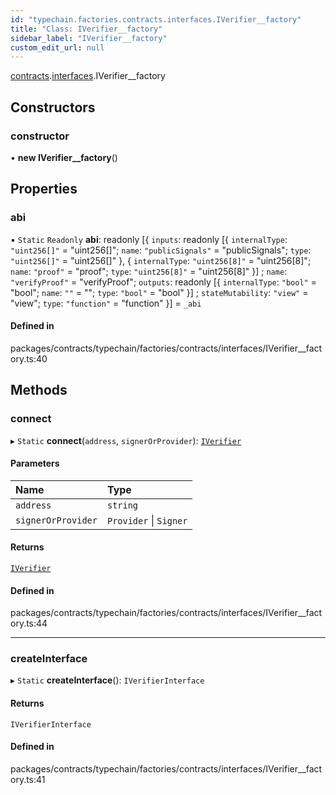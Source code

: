 ```yaml
---
id: "typechain.factories.contracts.interfaces.IVerifier__factory"
title: "Class: IVerifier__factory"
sidebar_label: "IVerifier__factory"
custom_edit_url: null
---
```


[contracts](../namespaces/typechain.factories.contracts.md).[interfaces](../namespaces/typechain.factories.contracts.interfaces.md).IVerifier__factory

## Constructors

### constructor

• **new IVerifier__factory**()

## Properties

### abi

▪ `Static` `Readonly` **abi**: readonly [{ `inputs`: readonly [{ `internalType`: ``"uint256[]"`` = "uint256[]"; `name`: ``"publicSignals"`` = "publicSignals"; `type`: ``"uint256[]"`` = "uint256[]" }, { `internalType`: ``"uint256[8]"`` = "uint256[8]"; `name`: ``"proof"`` = "proof"; `type`: ``"uint256[8]"`` = "uint256[8]" }] ; `name`: ``"verifyProof"`` = "verifyProof"; `outputs`: readonly [{ `internalType`: ``"bool"`` = "bool"; `name`: ``""`` = ""; `type`: ``"bool"`` = "bool" }] ; `stateMutability`: ``"view"`` = "view"; `type`: ``"function"`` = "function" }] = `_abi`

#### Defined in

packages/contracts/typechain/factories/contracts/interfaces/IVerifier__factory.ts:40

## Methods

### connect

▸ `Static` **connect**(`address`, `signerOrProvider`): [`IVerifier`](../interfaces/typechain.contracts.interfaces.IVerifier.md)

#### Parameters

| Name | Type |
| :------ | :------ |
| `address` | `string` |
| `signerOrProvider` | `Provider` \| `Signer` |

#### Returns

[`IVerifier`](../interfaces/typechain.contracts.interfaces.IVerifier.md)

#### Defined in

packages/contracts/typechain/factories/contracts/interfaces/IVerifier__factory.ts:44

___

### createInterface

▸ `Static` **createInterface**(): `IVerifierInterface`

#### Returns

`IVerifierInterface`

#### Defined in

packages/contracts/typechain/factories/contracts/interfaces/IVerifier__factory.ts:41
